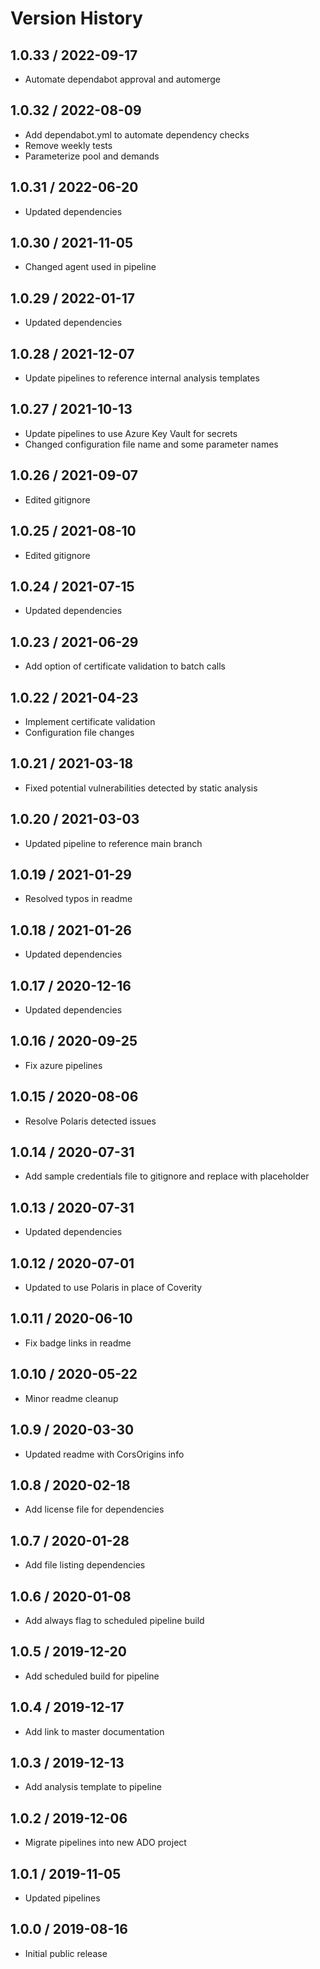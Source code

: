 # Version History

## 1.0.33 / 2022-09-17

- Automate dependabot approval and automerge

## 1.0.32 / 2022-08-09

- Add dependabot.yml to automate dependency checks
- Remove weekly tests
- Parameterize pool and demands

## 1.0.31 / 2022-06-20

- Updated dependencies

## 1.0.30 / 2021-11-05

- Changed agent used in pipeline

## 1.0.29 / 2022-01-17

- Updated dependencies

## 1.0.28 / 2021-12-07

- Update pipelines to reference internal analysis templates

## 1.0.27 / 2021-10-13

- Update pipelines to use Azure Key Vault for secrets
- Changed configuration file name and some parameter names

## 1.0.26 / 2021-09-07

- Edited gitignore

## 1.0.25 / 2021-08-10

- Edited gitignore

## 1.0.24 / 2021-07-15

- Updated dependencies

## 1.0.23 / 2021-06-29

- Add option of certificate validation to batch calls

## 1.0.22 / 2021-04-23

- Implement certificate validation
- Configuration file changes

## 1.0.21 / 2021-03-18

- Fixed potential vulnerabilities detected by static analysis

## 1.0.20 / 2021-03-03

- Updated pipeline to reference main branch

## 1.0.19 / 2021-01-29

- Resolved typos in readme

## 1.0.18 / 2021-01-26

- Updated dependencies

## 1.0.17 / 2020-12-16

- Updated dependencies

## 1.0.16 / 2020-09-25

- Fix azure pipelines

## 1.0.15 / 2020-08-06

- Resolve Polaris detected issues

## 1.0.14 / 2020-07-31

- Add sample credentials file to gitignore and replace with placeholder

## 1.0.13 / 2020-07-31

- Updated dependencies

## 1.0.12 / 2020-07-01

- Updated to use Polaris in place of Coverity

## 1.0.11 / 2020-06-10

- Fix badge links in readme

## 1.0.10 / 2020-05-22

- Minor readme cleanup

## 1.0.9 / 2020-03-30

- Updated readme with CorsOrigins info

## 1.0.8 / 2020-02-18

- Add license file for dependencies

## 1.0.7 / 2020-01-28

- Add file listing dependencies

## 1.0.6 / 2020-01-08

- Add always flag to scheduled pipeline build

## 1.0.5 / 2019-12-20

- Add scheduled build for pipeline

## 1.0.4 / 2019-12-17

- Add link to master documentation

## 1.0.3 / 2019-12-13

- Add analysis template to pipeline

## 1.0.2 / 2019-12-06

- Migrate pipelines into new ADO project

## 1.0.1 / 2019-11-05

- Updated pipelines

## 1.0.0 / 2019-08-16

- Initial public release
